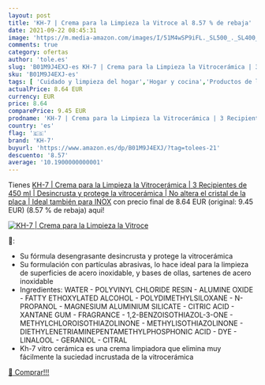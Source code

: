 ```yaml
---
layout: post
title: 'KH-7 | Crema para la Limpieza la Vitroce al 8.57 % de rebaja'
date: 2021-09-22 08:45:31
image: 'https://m.media-amazon.com/images/I/51M4wSP9iFL._SL500_._SL400_.jpg'
comments: true
category: ofertas
author: 'tole.es'
slug: 'B01M9J4EXJ-es KH-7 | Crema para la Limpieza la Vitrocerámica | 3...'
sku: 'B01M9J4EXJ-es'
tags: [ 'Cuidado y limpieza del hogar','Hogar y cocina','Productos de limpieza para el hogar','Salud y cuidado personal','kh-7', ]
actualPrice: 8.64 EUR
currency: EUR
price: 8.64
comparePrice: 9.45 EUR
prodname: 'KH-7 | Crema para la Limpieza la Vitrocerámica | 3 Recipientes de 450 ml | Desincrusta y protege la vitrocerámica | No altera el cristal de la placa | Ideal también para INOX'
country: 'es'
flag: '🇪🇸'
brand: 'KH-7'
buyurl: 'https://www.amazon.es/dp/B01M9J4EXJ/?tag=tolees-21'
descuento: '8.57'
average: '10.1900000000001'
---
```


Tienes [KH-7 | Crema para la Limpieza la Vitrocerámica | 3 Recipientes de 450 ml | Desincrusta y protege la vitrocerámica | No altera el cristal de la placa | Ideal también para INOX](https://www.amazon.es/dp/B01M9J4EXJ/?tag=tolees-21) con precio final de  8.64 EUR (original: 9.45 EUR) (8.57 %  de rebaja) aqui!

[![KH-7 | Crema para la Limpieza la Vitroce](https://m.media-amazon.com/images/I/51M4wSP9iFL._SL500_._SL400_.jpg)](https://www.amazon.es/dp/B01M9J4EXJ/?tag=tolees-21)

🔎:

- Su fórmula desengrasante desincrusta y protege la vitrocerámica
- Su formulación con partículas abrasivas, lo hace ideal para la limpieza de superficies de acero inoxidable, y bases de ollas, sartenes de acero inoxidable
- Ingredientes: WATER - POLYVINYL CHLORIDE RESIN - ALUMINE OXIDE - FATTY ETHOXYLATED ALCOHOL - POLYDIMETHYLSILOXANE - N-PROPANOL - MAGNESIUM ALUMINIUM SILICATE - CITRIC ACID - XANTANE GUM - FRAGRANCE - 1,2-BENZOISOTHIAZOL-3-ONE - METHYLCHLOROISOTHIAZOLINONE - METHYLISOTHIAZOLINONE - DIETHYLENETRIAMINEPENTAMETHYLPHOSPHONIC ACID - DYE - LINALOOL - GERANIOL - CITRAL
- Kh-7 vitro cerámica es una crema limpiadora que elimina muy fácilmente la suciedad incrustada de la vitrocerámica

[🛒 Comprar!!!](https://www.amazon.es/dp/B01M9J4EXJ/?tag=tolees-21)
